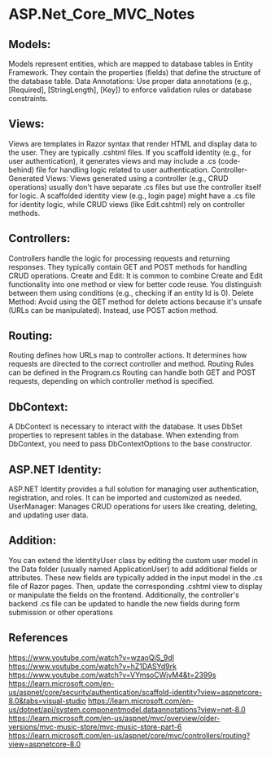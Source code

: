 # ASP.Net_Core_MVC_Notes
## Models:
Models represent entities, which are mapped to database tables in Entity Framework. They contain the properties (fields) that define the structure of the database table.
Data Annotations: Use proper data annotations (e.g., [Required], [StringLength], [Key]) to enforce validation rules or database constraints.
## Views:
Views are templates in Razor syntax that render HTML and display data to the user. They are typically .cshtml files.
If you scaffold identity (e.g., for user authentication), it generates views and may include a .cs (code-behind) file for handling logic related to user authentication.
Controller-Generated Views: Views generated using a controller (e.g., CRUD operations) usually don't have separate .cs files but use the controller itself for logic.
A scaffolded identity view (e.g., login page) might have a .cs file for identity logic, while CRUD views (like Edit.cshtml) rely on controller methods.
## Controllers:
Controllers handle the logic for processing requests and returning responses. They typically contain GET and POST methods for handling CRUD operations.
Create and Edit: It is common to combine Create and Edit functionality into one method or view for better code reuse. You distinguish between them using conditions (e.g., checking if an entity Id is 0).
Delete Method:
Avoid using the GET method for delete actions because it's unsafe (URLs can be manipulated). Instead, use POST action method.
## Routing:
Routing defines how URLs map to controller actions. It determines how requests are directed to the correct controller and method.
Routing Rules can be defined in the Program.cs
Routing can handle both GET and POST requests, depending on which controller method is specified.
## DbContext:
A DbContext is necessary to interact with the database. It uses DbSet properties to represent tables in the database.
When extending from DbContext, you need to pass DbContextOptions to the base constructor.
## ASP.NET Identity:
ASP.NET Identity provides a full solution for managing user authentication, registration, and roles. It can be imported and customized as needed.
UserManager: Manages CRUD operations for users like creating, deleting, and updating user data.
## Addition:
You can extend the IdentityUser class by editing the custom user model in the Data folder (usually named ApplicationUser) to add additional fields or attributes. These new fields are typically added in the input model in the .cs file of Razor pages. Then, update the corresponding .cshtml view to display or manipulate the fields on the frontend. Additionally, the controller's backend .cs file can be updated to handle the new fields during form submission or other operations


## References
https://www.youtube.com/watch?v=wzaoQiS_9dI
https://www.youtube.com/watch?v=hZ1DASYd9rk
https://www.youtube.com/watch?v=VYmsoCWjvM4&t=2399s
https://learn.microsoft.com/en-us/aspnet/core/security/authentication/scaffold-identity?view=aspnetcore-8.0&tabs=visual-studio
https://learn.microsoft.com/en-us/dotnet/api/system.componentmodel.dataannotations?view=net-8.0
https://learn.microsoft.com/en-us/aspnet/mvc/overview/older-versions/mvc-music-store/mvc-music-store-part-6
https://learn.microsoft.com/en-us/aspnet/core/mvc/controllers/routing?view=aspnetcore-8.0

